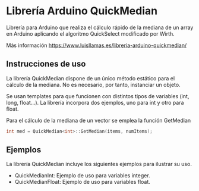 # Librería Arduino QuickMedian
Librería para Arduino que realiza el cálculo rápido de la mediana de un array en Arduino aplicando el algoritmo QuickSelect modificado por Wirth.

Más información https://www.luisllamas.es/libreria-arduino-quickmedian/

## Instrucciones de uso
La librería QuickMedian dispone de un único método estático para el cálculo de la mediana. No es necesario, por tanto, instanciar un objeto.

Se usan templates para que funcionen con distintos tipos de variables (int, long, float…). La librería incorpora dos ejemplos, uno para int y otro para float.

Para el cálculo de la mediana de un vector se emplea la función GetMedian

```c++
int med = QuickMedian<int>::GetMedian(items, numItems);
```


## Ejemplos
La librería QuickMedian incluye los siguientes ejemplos para ilustrar su uso.
* QuickMedianInt: Ejemplo de uso para variables integer.
* QuickMedianFloat: Ejemplo de uso para variables float.
